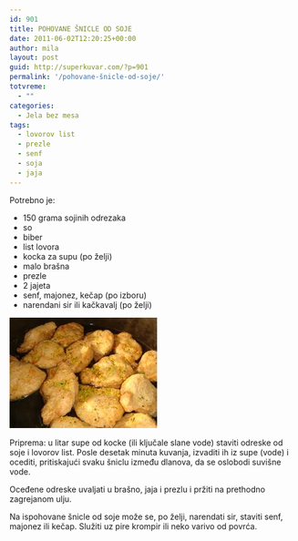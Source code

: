 ```yaml
---
id: 901
title: POHOVANE ŠNICLE OD SOJE
date: 2011-06-02T12:20:25+00:00
author: mila
layout: post
guid: http://superkuvar.com/?p=901
permalink: '/pohovane-šnicle-od-soje/'
totvreme:
  - ""
categories:
  - Jela bez mesa
tags:
  - lovorov list
  - prezle
  - senf
  - soja
  - jaja
---
```

Potrebno je:

  * 150 grama sojinih odrezaka
  * so
  * biber
  * list lovora
  * kocka za supu (po želji)
  * malo brašna
  * prezle
  * 2 jajeta
  * senf, majonez, kečap (po izboru)
  * narendani sir ili kačkavalj (po želji)

<img class="alignnone size-full wp-image-912" title="snicleodsoje" src="/wp-content/uploads/2011/06/snicleodsoje.jpg" alt="" width="259" height="194" /> 

Priprema: u litar supe od kocke (ili ključale slane vode) staviti odreske od soje i lovorov list. Posle desetak minuta kuvanja, izvaditi ih iz supe (vode) i ocediti, pritiskajući svaku šniclu između dlanova, da se oslobodi suvišne vode.

Oceđene odreske uvaljati u brašno, jaja i prezlu i pržiti na prethodno zagrejanom ulju.

Na ispohovane šnicle od soje može se, po želji, narendati sir, staviti senf, majonez ili kečap. Služiti uz pire krompir ili neko varivo od povrća.